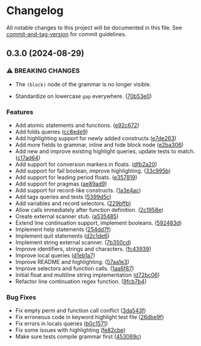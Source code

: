 # Changelog

All notable changes to this project will be documented in this file. See [commit-and-tag-version](https://github.com/absolute-version/commit-and-tag-version) for commit guidelines.

## 0.3.0 (2024-08-29)

### ⚠ BREAKING CHANGES

- The `(block)` node of the grammar is no longer visible.

- Standardize on lowercase `gap` everywhere. ([70b53e0](https://github.com/gap-system/tree-sitter-gap/commit/70b53e0cf7ac40d8501528d44a90257271179298))

### Features

- Add atomic statements and functions. ([e92c672](https://github.com/gap-system/tree-sitter-gap/commit/e92c6720ca7591382bcb053859979277faa2e3cd))
- Add folds queries ([cc8ede9](https://github.com/gap-system/tree-sitter-gap/commit/cc8ede92227470178fea81dcc388087006739c8f))
- Add highlighting support for newly added constructs ([e7de263](https://github.com/gap-system/tree-sitter-gap/commit/e7de26397c2ee29b94ac3052a342eab843244bef))
- Add more fields to grammar, inline and hide block node ([e2ba306](https://github.com/gap-system/tree-sitter-gap/commit/e2ba3060483f874e169b4e5c9135b14c66364183))
- Add new and improve existing highlight queries, update tests to match. ([c17ad64](https://github.com/gap-system/tree-sitter-gap/commit/c17ad645e2352f2011f99885a477e101d1cd6f9d))
- Add support for conversion markers in floats. ([dfb2a20](https://github.com/gap-system/tree-sitter-gap/commit/dfb2a2003950f8e13d27cef0fbe655deb7f85edd))
- Add support for fail boolean, improve highlighting. ([33c995b](https://github.com/gap-system/tree-sitter-gap/commit/33c995bff56bd202799fa200e4dd11c788ea9e86))
- Add support for leading period floats. ([e357819](https://github.com/gap-system/tree-sitter-gap/commit/e3578197b2bfccabb7c6d47dfe64794264595035))
- Add support for pragmas ([ae89ad9](https://github.com/gap-system/tree-sitter-gap/commit/ae89ad96a36997ad70b6d6c848af12904af36465))
- Add support for record-like constructs. ([1a3e4ac](https://github.com/gap-system/tree-sitter-gap/commit/1a3e4acb4f61c344f8185424eca30c11ee4b9ae0))
- Add tags queries and tests ([5399d5c](https://github.com/gap-system/tree-sitter-gap/commit/5399d5c8eb684e752e6b8dcf51e3ddbce879fafe))
- Add variables and record selectors. ([229bffb](https://github.com/gap-system/tree-sitter-gap/commit/229bffb562b416980b22b0b55f394967b1aeb87f))
- Allow calls immediately after function definition. ([2c1958e](https://github.com/gap-system/tree-sitter-gap/commit/2c1958ea3811fe9e07c7fc403f109e7df27ba1b9))
- Create external scanner stub. ([a535485](https://github.com/gap-system/tree-sitter-gap/commit/a5354856a528548cb1ca10e8b93a88048aabc09a))
- Extend line continuation support, implement booleans. ([592483d](https://github.com/gap-system/tree-sitter-gap/commit/592483d4368fe3bbcf6b30e99cd62a62377b6cb1))
- Implement help statements ([254dd7f](https://github.com/gap-system/tree-sitter-gap/commit/254dd7f77bf2575410573c3c7723d9ddd8a2e468))
- Implement quit statements ([d2c1de6](https://github.com/gap-system/tree-sitter-gap/commit/d2c1de604fd9e81566c868595e311002391eea04))
- Implement string external scanner. ([7b350cd](https://github.com/gap-system/tree-sitter-gap/commit/7b350cd31f4e58488e3d126e0b03de781e34ceaa))
- Improve identifiers, strings and characters. ([fc43939](https://github.com/gap-system/tree-sitter-gap/commit/fc4393991b3ade25edc3eafe09c605b8817db2cf))
- Improve local queries ([d1eb1a7](https://github.com/gap-system/tree-sitter-gap/commit/d1eb1a7c6f269bf045ff45841e881d3f0e1b98d4))
- Improve README and highlighting. ([57aa1e3](https://github.com/gap-system/tree-sitter-gap/commit/57aa1e3a1e7068eb948b04d9dd2f195729b9e9b4))
- Improve selectors and function calls. ([1aa6f87](https://github.com/gap-system/tree-sitter-gap/commit/1aa6f87f25825f78781747907a2fee854931ba6f))
- Initial float and multiline string implementation ([d72bc06](https://github.com/gap-system/tree-sitter-gap/commit/d72bc06f843ab368e98e42df67725332a5b11c36))
- Refactor line continuation regex function. ([9fcb7b4](https://github.com/gap-system/tree-sitter-gap/commit/9fcb7b428b052cd672cd259f1b261740d765c3c4))

### Bug Fixes

- Fix empty perm and function call conflict ([3da543f](https://github.com/gap-system/tree-sitter-gap/commit/3da543f2f614939e17585178b76813525201a7b7))
- Fix erroneous code in keyword highlight test file ([26dbe9f](https://github.com/gap-system/tree-sitter-gap/commit/26dbe9f3161cfda998f43874a2bba97c6fff7d4a))
- Fix errors in locals queries ([b0c1571](https://github.com/gap-system/tree-sitter-gap/commit/b0c15711da090e88f781a1f94459a0727a7c2489))
- Fix some issues with highlighting ([fe82cbe](https://github.com/gap-system/tree-sitter-gap/commit/fe82cbe924b476a858f2148de9eac73774f61a4c))
- Make sure tests compile grammar first ([453069c](https://github.com/gap-system/tree-sitter-gap/commit/453069c0ceff6ad4bdf4e61db61eae1ed53ddac9))
